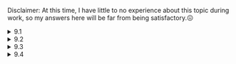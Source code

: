 Disclaimer: At this time, I have little to no experience about this topic during work, so my answers here will be far from being satisfactory.:confounded:

<details>
  <summary>9.1</summary>

  I'd store the data in the form of some Python object like a dictionary, design APIs, create a GitHub repository and host it using [PyPI](https://pypi.org/). If there's any other server that I'm supposed to use (e.g. one that belongs to my company), I'd just use it. If not, since this is a small service that only up to 1,000 clients use, I'd first try to host it on my own [GitHub Pages](https://kumatheworld.github.io/). If it doesn't work out, I'd consider using a cloud hosting service or designing a server on my own using [Raspberry Pi](https://www.raspberrypi.org/).
</details>

<details>
  <summary>9.2</summary>
  I'd use a hash table to represent the social network, where a user's ID is mapped to their friends' IDs. Since there could be billions of people and millions of connections per person, I'd have to divide up the table to multiple machines. I'd do so in a way that inter-machine connections would be minimized, where I'd rearrange the hash table occasionally. I'm not quite sure how to achieve that but one heuristic way would be to assign each key to a machine that the key has many values in while making sure that the keys are not located in a biased way.

  Now, to find the shortest path between two people, I would just do the breadth-first search across machines starting from one of the 2 people. During the process, all the machines that have at least one related person (i.e. one that's been discovered in the search) would share all the people that have been discovered, and each related person would keep track of the path from the source person. The algorithm would stop once we have found the other one of the 2 people. We could speed up the algorithm by starting the search from both of the 2 people.
</details>

<details>
  <summary>9.3</summary>
  I would use the breadth-first search algorithm to collect URLs. One way to avoid infinite loops would be to restrict the searching time or the number of (potentially duplicate) websites. We could easily remove the duplicates once the algorithm has stopped. Another way would be to use a container like a list or a heap to hold the already-visited websites to avoid visiting the same websites. This approach would be better if the search got into an infinite loop in the early stage, but I don't think it would be very likely. Even if it is, by setting the time limit to the first approach, we could actually collect many URLs by running the algorithm multiple times.
</details>

<details>
  <summary>9.4</summary>

  I would first sort the URLs and then compare 2 adjecent URLs from the beginning to the end. Of course, we could possibly find duplicate URLs during the sorting process, in which case we could stop the algorithm right away if we were supposed to find just one pair of duplicate URLs.

  We now consider how much storage space we would need. If the average URL length is $l$ (i.e. we need $l$ bytes for one URL), the total space we need to store the entire array of URLs would be roughly $10l$ GB. If $l=100$, we'd roughly need 1TB of space, which would be small enough to fit into one machine. An in-place sorting algorithm like the quick sort would work just fine with little to no extra space if we're allowed to change the order of the URLs.

  If not, or we have no space to store the URLs in one machine, we could perform sorting in each machine and then use the merge sort algorithm to sort the entire array of URLs in linear time. After sorting, the duplication check would be done in each machine for the most part. If there were no duplicates, we would need to check the last URL in one machine corresponds to the first URL in the next, which could also be easily done.
</details>
